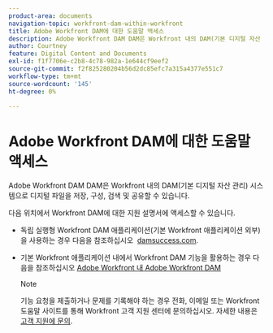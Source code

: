 ```yaml
---
product-area: documents
navigation-topic: workfront-dam-within-workfront
title: Adobe Workfront DAM에 대한 도움말 액세스
description: Adobe Workfront DAM DAM은 Workfront 내의 DAM(기본 디지털 자산 관리) 시스템으로 디지털 파일을 저장, 구성, 검색 및 공유할 수 있습니다.
author: Courtney
feature: Digital Content and Documents
exl-id: f1f7706e-c2b8-4c78-982a-1e644cf9eef2
source-git-commit: f2f825280204b56d2dc85efc7a315a4377e551c7
workflow-type: tm+mt
source-wordcount: '145'
ht-degree: 0%

---
```


# Adobe Workfront DAM에 대한 도움말 액세스

Adobe Workfront DAM DAM은 Workfront 내의 DAM(기본 디지털 자산 관리) 시스템으로 디지털 파일을 저장, 구성, 검색 및 공유할 수 있습니다.

다음 위치에서 Workfront DAM에 대한 지원 설명서에 액세스할 수 있습니다.

* 독립 실행형 Workfront DAM 애플리케이션(기본 Workfront 애플리케이션 외부)을 사용하는 경우 다음을 참조하십시오  [damsuccess.com](https://www.damsuccess.com).
* 기본 Workfront 애플리케이션 내에서 Workfront DAM 기능을 활용하는 경우 다음을 참조하십시오 [Adobe Workfront 내 Adobe Workfront DAM](../../documents/workfront-dam-within-workfront/workfront-dam-in-workfrontt.md)

   >[!NOTE]
   >
   >기능 요청을 제출하거나 문제를 기록해야 하는 경우 전화, 이메일 또는 Workfront 도움말 사이트를 통해 Workfront 고객 지원 센터에 문의하십시오. 자세한 내용은 [고객 지원에 문의](../../workfront-basics/tips-tricks-and-troubleshooting/contact-customer-support.md).
